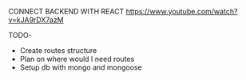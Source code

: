 CONNECT BACKEND WITH REACT
https://www.youtube.com/watch?v=kJA9rDX7azM

TODO-
<!-- -Create models -->
- Create routes structure
- Plan on where would I need routes
- Setup db with mongo and mongoose
